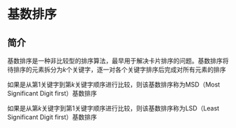 # 基数排序

## 简介
基数排序是一种非比较型的排序算法，最早用于解决卡片排序的问题。基数排序将待排序的元素拆分为$k$个关键字，逐一对各个关键字排序后完成对所有元素的排序

如果是从第$1$关键字到第$k$关键字顺序进行比较，则该基数排序称为MSD（Most Significant Digit first）基数排序

如果是从第$k$关键字到第$1$关键字顺序进行比较，则该基数排序称为LSD（Least Significant Digit first）基数排序